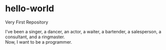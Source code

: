 # hello-world
Very First Repository


I've been a singer, a dancer, an actor, a waiter, a bartender, a salesperson, a consultant, and a ringmaster.  
Now, I want to be a programmer.
